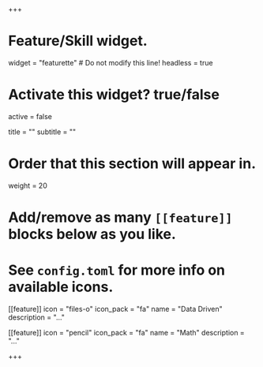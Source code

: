 +++
# Feature/Skill widget.
widget = "featurette"  # Do not modify this line!
headless = true

# Activate this widget? true/false
active = false

title = ""
subtitle = ""

# Order that this section will appear in.
weight = 20

# Add/remove as many `[[feature]]` blocks below as you like.
# See `config.toml` for more info on available icons.

[[feature]]
  icon = "files-o"
  icon_pack = "fa"
  name = "Data Driven"
  description = "..."
  
[[feature]]
  icon = "pencil"
  icon_pack = "fa"
  name = "Math"
  description = "..."

+++
